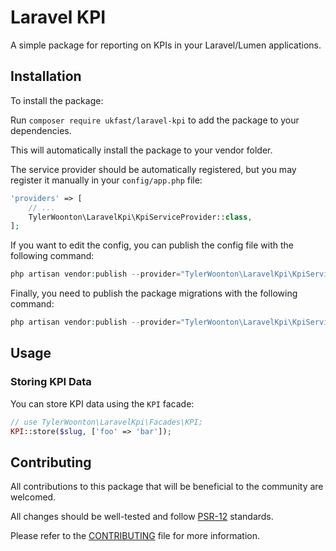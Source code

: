 # Laravel KPI

A simple package for reporting on KPIs in your Laravel/Lumen applications.


## Installation

To install the package:

Run  `composer require ukfast/laravel-kpi` to add the package to your dependencies.

This will automatically install the package to your vendor folder.

The service provider should be automatically registered, but you may register it manually in your `config/app.php` file:

```php
'providers' => [
    // ...
    TylerWoonton\LaravelKpi\KpiServiceProvider::class,
];  
```

If you want to edit the config, you can publish the config file with the following command:

```php
php artisan vendor:publish --provider="TylerWoonton\LaravelKpi\KpiServiceProvider" --tag="laravel-kpi-config"
```

Finally, you need to publish the package migrations with the following command:

```php
php artisan vendor:publish --provider="TylerWoonton\LaravelKpi\KpiServiceProvider" --tag="laravel-kpi-migrations"
```


## Usage


### Storing KPI Data

You can store KPI data using the `KPI` facade:

```php
// use TylerWoonton\LaravelKpi\Facades\KPI;
KPI::store($slug, ['foo' => 'bar']);
```


## Contributing

All contributions to this package that will be beneficial to the community are welcomed.

All changes should be well-tested and follow [PSR-12](https://www.php-fig.org/psr/psr-12/) standards.

Please refer to the [CONTRIBUTING](CONTRIBUTING.md) file for more information.
